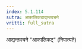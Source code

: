 ```yaml
---
index: 5.1.114
sutra: आकालिकडाद्यन्तवचने
vritti: full_sutra
---
```


आद्यन्तवचने "आकालिकट्" (निपात्यते) 